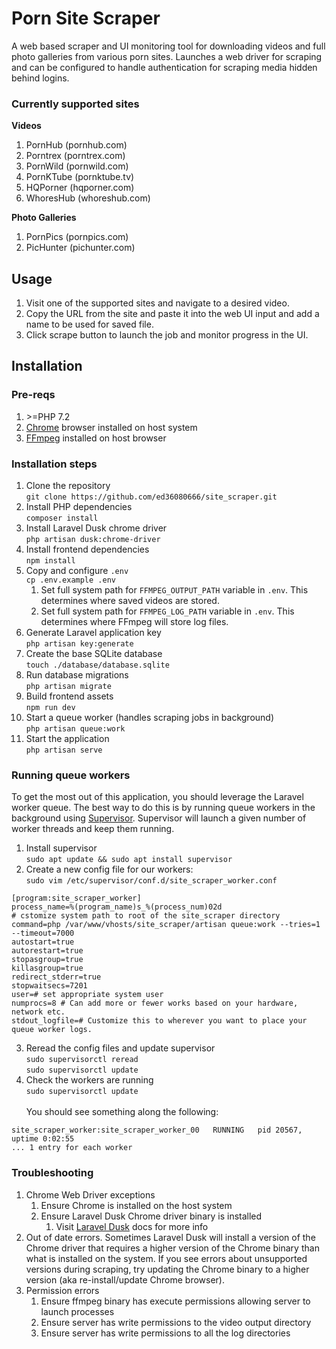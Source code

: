 # Porn Site Scraper
A web based scraper and UI monitoring tool for downloading videos and full photo galleries from various porn sites. Launches
a web driver for scraping and can be configured to handle authentication
for scraping media hidden behind logins.

### Currently supported sites

**Videos**
1. PornHub (pornhub.com)
2. Porntrex (porntrex.com)
2. PornWild (pornwild.com)
3. PornKTube (pornktube.tv)
4. HQPorner (hqporner.com)
5. WhoresHub (whoreshub.com)

**Photo Galleries**
1. PornPics (pornpics.com)
2. PicHunter (pichunter.com)

## Usage
1. Visit one of the supported sites and navigate to a desired video.
2. Copy the URL from the site and paste it into the web UI input and add a name to be used for saved file.
3. Click scrape button to launch the job and monitor progress in the UI.

## Installation
### Pre-reqs
1. \>=PHP 7.2
2. [Chrome](https://www.google.com/chrome/) browser installed on host system
3. [FFmpeg](https://ffmpeg.org/) installed on host browser

### Installation steps
1. Clone the repository 
<br>`git clone https://github.com/ed36080666/site_scraper.git`
2. Install PHP dependencies
<br>`composer install`
3. Install Laravel Dusk chrome driver
<br>`php artisan dusk:chrome-driver`
4. Install frontend dependencies
<br> `npm install`
5. Copy and configure `.env`
<br>`cp .env.example .env`
   1. Set full system path for `FFMPEG_OUTPUT_PATH` variable in `.env`. This determines where saved videos are stored.
   2. Set full system path for `FFMPEG_LOG_PATH` variable in `.env`. This determines where FFmpeg will store log files.
6. Generate Laravel application key
<br> `php artisan key:generate`
7. Create the base SQLite database
<br> `touch ./database/database.sqlite`
8. Run database migrations
<br> `php artisan migrate`
9. Build frontend assets
<br>`npm run dev`
10. Start a queue worker (handles scraping jobs in background)
<br>`php artisan queue:work`
11. Start the application
    <br>`php artisan serve`

### Running queue workers
To get the most out of this application, you should leverage the Laravel worker queue. The best way to do this is by running queue workers in the background using [Supervisor](http://supervisord.org/installing.html). Supervisor will launch a given number of worker threads and keep them running.

1. Install supervisor
<br>`sudo apt update && sudo apt install supervisor`
2. Create a new config file for our workers:
<br>`sudo vim /etc/supervisor/conf.d/site_scraper_worker.conf`

```
[program:site_scraper_worker]
process_name=%(program_name)s_%(process_num)02d
# cstomize system path to root of the site_scraper directory
command=php /var/www/vhosts/site_scraper/artisan queue:work --tries=1 --timeout=7000
autostart=true
autorestart=true
stopasgroup=true
killasgroup=true
redirect_stderr=true
stopwaitsecs=7201
user=# set appropriate system user
numprocs=8 # Can add more or fewer works based on your hardware, network etc.
stdout_logfile=# Customize this to wherever you want to place your queue worker logs.
```
3. Reread the config files and update supervisor
<br>`sudo supervisorctl reread`
<br>`sudo supervisorctl update`
4. Check the workers are running
<br>`sudo supervisorctl update`
<br><br>You should see something along the following:
```
site_scraper_worker:site_scraper_worker_00   RUNNING   pid 20567, uptime 0:02:55
... 1 entry for each worker
```

### Troubleshooting
1. Chrome Web Driver exceptions
   1. Ensure Chrome is installed on the host system
   2. Ensure Laravel Dusk Chrome driver binary is installed
      1. Visit [Laravel Dusk](https://github.com/ed36080666/site_scraper.git) docs for more info
  2. Out of date errors. Sometimes Laravel Dusk will install a version of the Chrome driver that requires a higher version of the Chrome binary than what is installed on the system. If you see errors about unsupported versions during scraping, try updating the Chrome binary to a higher version (aka re-install/update Chrome browser).
2. Permission errors
    1. Ensure ffmpeg binary has execute permissions allowing server to launch processes
    2. Ensure server has write permissions to the video output directory
    3. Ensure server has write permissions to all the log directories

